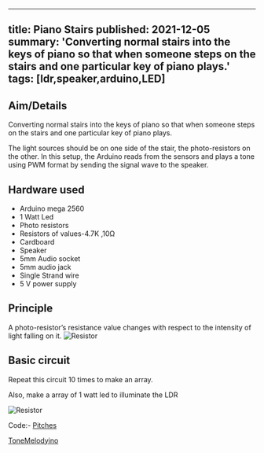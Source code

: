 <!-- ---
title: Piano Stairs
tags: [ldr,speaker,arduino,LED]
layout: article
mode: normal
type: article
sharing: true
author: Rajat Bansal
show_author_profile: true
show_title: true
full_width: false
header: true
cover: /assets/images/blog/thumbnails/Piano Stairs.png
--- -->

---
title: Piano Stairs 
published: 2021-12-05
summary: 'Converting normal stairs into the keys of piano so that when someone steps on the stairs and one particular key of piano plays.'
tags: [ldr,speaker,arduino,LED]
---
## Aim/Details
Converting normal stairs into the keys of piano so that when someone steps on the stairs and one particular key of piano plays.
<!--more-->
The light sources should be on one side of the stair, the photo-resistors on the other. In this setup, the Arduino reads from the sensors  and plays a tone using PWM format by sending the signal wave  to the speaker.


## Hardware used
- Arduino mega 2560
- 1 Watt Led
- Photo resistors
- Resistors of values-4.7K ,10Ω
- Cardboard
- Speaker
- 5mm Audio socket
- 5mm audio jack
- Single Strand wire
- 5 V power supply
 

## Principle
A photo-resistor’s resistance value changes with respect to the intensity of light falling on it.
 <img src="{{site.baseurl}}/assets/images/blog/Piano-Stairs/circuit.png" alt="Resistor" width=auto height=auto>



## Basic circuit
Repeat this circuit 10 times to make an array.

Also, make a array of 1 watt led to illuminate the LDR

 <img src="{{site.baseurl}}/assets/images/blog/thumbnails/Piano Stairs.png" alt="Resistor" width=auto height=auto>


Code:- [Pitches](https://technopediabphc.files.wordpress.com/2016/04/pitches.docx)

[ToneMelodyino](https://technopediabphc.files.wordpress.com/2016/04/tonemelodyino.docx)

